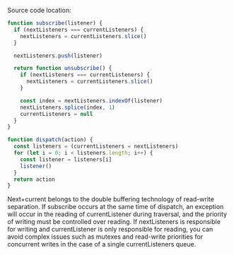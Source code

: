 Source code location:
```js
function subscribe(listener) {
  if (nextListeners === currentListeners) {
    nextListeners = currentListeners.slice()
  }

  nextListeners.push(listener)

  return function unsubscribe() {
    if (nextListeners === currentListeners) {
      nextListeners = currentListeners.slice()
    }

    const index = nextListeners.indexOf(listener)
    nextListeners.splice(index, 1)
    currentListeners = null
  }
}

function dispatch(action) {
  const listeners = (currentListeners = nextListeners)
  for (let i = 0; i < listeners.length; i++) {
    const listener = listeners[i]
    listener()
  }
  return action
}
```
Next+current belongs to the double buffering technology of read-write separation.
If subscribe occurs at the same time of dispatch, an exception will occur in the reading of currentListener during traversal, and the priority of writing must be controlled over reading.
If nextListeners is responsible for writing and currentListener is only responsible for reading, you can avoid complex issues such as mutexes and read-write priorities for concurrent writes in the case of a single currentListeners queue.